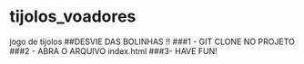 # tijolos_voadores
jogo de tijolos
##DESVIE DAS BOLINHAS !!
###1 - GIT CLONE NO PROJETO 
###2 - ABRA O ARQUIVO index.html
###3- HAVE FUN!
